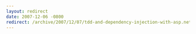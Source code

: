 ```yaml
---
layout: redirect
date: 2007-12-06 -0800
redirect: /archive/2007/12/07/tdd-and-dependency-injection-with-asp.net-mvc.aspx/
---
```

